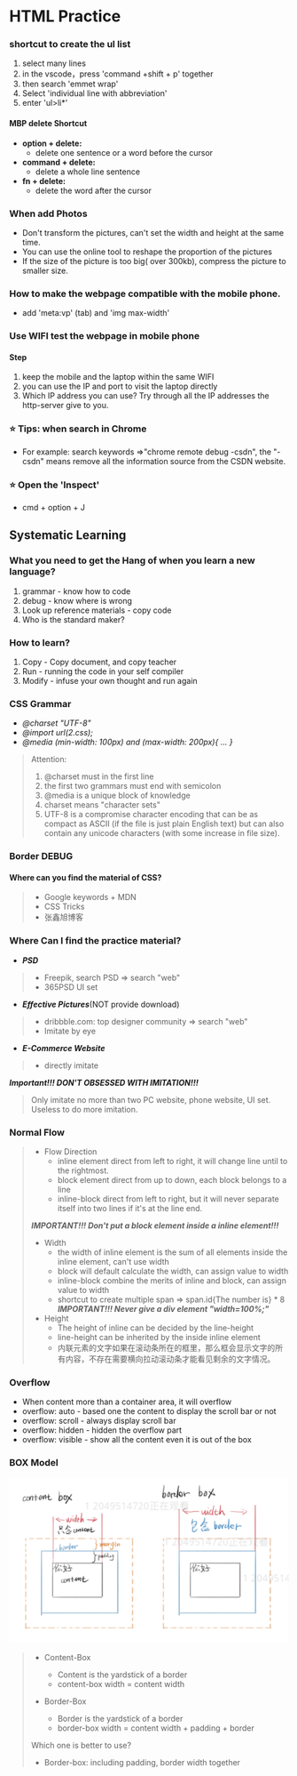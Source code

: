 # HTML Practice
### shortcut to create the ul list
1. select  many lines
2. in the vscode，press 'command +shift + p' together
3. then search 'emmet wrap'
4. Select 'individual line with abbreviation'
5. enter  'ul>li*'

#### MBP delete Shortcut
* **option + delete:**
  * delete one sentence or a word before the cursor
* **command + delete:**
  * delete a whole line sentence
* **fn + delete:**
  * delete the word after the cursor


### When add Photos
* Don't transform the pictures, can't set the width and height at the same time.
* You can use the online tool to reshape the proportion of the pictures
* If the size of the picture is too big( over 300kb), compress the picture to smaller size.


### How to make the webpage compatible with the mobile phone.
* add 'meta:vp' (tab) and 'img max-width'

### Use WIFI test the webpage in mobile phone

#### Step
1. keep the mobile and the laptop within the same WIFI
2. you can use the IP and port to visit the laptop directly
3. Which IP address you can use? Try through all the IP addresses the http-server give to you.


### ⭐️ Tips: when search in Chrome
* For example: search keywords =>"chrome remote debug -csdn",  the "-csdn" means  remove all the information source from the CSDN website.

### ⭐️ Open the 'Inspect'
* cmd + option + J


## Systematic Learning
### What you need to get the Hang of when you learn a new language?
1. grammar - know how to code
2. debug - know where is wrong
3. Look up reference materials - copy code
4. Who is the standard maker?

### How to learn?
1. Copy - Copy document, and copy teacher
2. Run - running the code in your self compiler
3. Modify - infuse your own thought and run again


### CSS Grammar
* *@charset "UTF-8"*
* *@import url(2.css);*
* *@media (min-width: 100px) and (max-width: 200px){ ... }*


> Attention:
> 1. @charset must in the first line
> 2. the first two grammars must end with semicolon
> 3. @media is a unique block of knowledge
> 4. charset means  "character sets"
> 5. UTF-8 is a compromise character encoding that can be as compact as ASCII (if the file is just plain English text) but can also contain any unicode characters (with some increase in file size).


### Border DEBUG

#### Where can you find the material of CSS?
> * Google keywords + MDN
> * CSS Tricks
> * 张鑫旭博客

### Where Can I find the practice material?
* ***PSD***
> - Freepik, search PSD => search "web"
> - 365PSD UI set
* ***Effective Pictures***(NOT provide download)
> - dribbble.com: top designer community => search "web"
> - Imitate by eye
* ***E-Commerce Website***
> - directly imitate

***Important!!! DON'T OBSESSED WITH IMITATION!!!***
> Only imitate no more than two PC website, phone website, UI set. Useless to do more imitation.

### Normal Flow
> - Flow Direction
>   - inline element direct from left to right, it will change line until to the rightmost.
>   - block element direct from up to down, each block belongs to a line
>   - inline-block direct from left to right, but it will never separate itself into two lines if it's at the line end.
>
> ***IMPORTANT!!! Don't put a block element inside a inline element!!!***
> - Width
>   - the width of inline element is the sum of all elements inside the inline element, can't use width
>   - block will default calculate the width, can assign value to width
>   - inline-block combine the merits of inline and block, can assign value to width
>   - shortcut to create multiple span => span.id{The number is} * 8
> ***IMPORTANT!!! Never give a div element "width=100%;"***
> - Height
>   - The height of inline can be decided by the line-height
>   - line-height can be inherited by the inside inline element
>   - 内联元素的文字如果在滚动条所在的框里，那么框会显示文字的所有内容，不存在需要横向拉动滚动条才能看见剩余的文字情况。

###  Overflow
* When content more than a container area, it will overflow
* overflow: auto - based one the content to display the scroll bar or not
* overflow: scroll - always display scroll bar
* overflow: hidden - hidden the overflow part
* overflow: visible - show all the content even it is out of the box

### BOX Model
![Box Model](imgs/box.png)
> - Content-Box
>    - Content is the yardstick of a border
>    - content-box width = content width
>
> - Border-Box
>    - Border is the yardstick of a border
>    - border-box width = content width + padding + border
>
> Which one is better to use?
>  - Border-box: including padding, border width together


